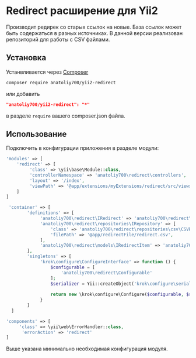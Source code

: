# Redirect расширение для Yii2

Производит редирек со старых ссылок на новые. База ссылок может быть содержаться в разных источниках. 
В данной версии реализован репозиторий для работы с CSV файлами.

## Установка

Устанвливается через [Composer](http://getcomposer.org/download/) 

```bash
composer require anatoliy700/yii2-redirect
```
или добавить 

```json
"anatoliy700/yii2-redirect": "*"
```

в разделе `require` вашего composer.json файла.

## Использование

Подключить в конфигурации приложения в разделе модули:

```php
'modules' => [
    'redirect' => [
         'class' => \yii\base\Module::class,
         'controllerNamespace' => 'anatoliy700\redirect\controllers',
         'layout' => '/index',
         'viewPath' => '@app/extensions/myExtensions/redirect/src/views'
    ]
]
```
```php
 'container' => [
        'definitions' => [
             'anatoliy700\redirect\IRedirect' => 'anatoliy700\redirect\Redirect',
             'anatoliy700\redirect\repositories\IRepository' => [
                 'class' => 'anatoliy700\redirect\repositories\csv\CSVRepository',
                 'filePath' => '@app/redirectFile/redirect.csv',
             ],
             'anatoliy700\redirect\models\IRedirectItem' => 'anatoliy700\redirect\models\RedirectItem'
        ],
        'singletons' => [
             'krok\configure\ConfigureInterface' => function () {
                 $configurable = [
                     'anatoliy700\redirect\Configurable'
                 ];
                 $serializer = Yii::createObject('krok\configure\serializers\SerializerInterface');
                 
                 return new \krok\configure\Configure($configurable, $serializer);
             }
        ]
  ]
```
```php
'components' => [
     'class' => \yii\web\ErrorHandler::class,
      'errorAction' => 'redirect'
]
```

Выше указана минимально необходимая конфигурация модуля.

